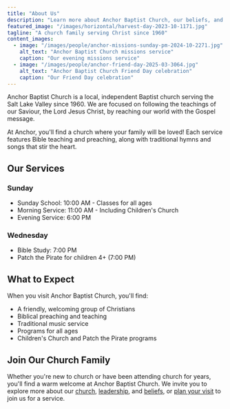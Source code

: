 ```yaml
---
title: "About Us"
description: "Learn more about Anchor Baptist Church, our beliefs, and our leadership"
featured_image: "/images/horizontal/harvest-day-2023-10-1171.jpg"
tagline: "A church family serving Christ since 1960"
content_images:
  - image: "/images/people/anchor-missions-sunday-pm-2024-10-2271.jpg"
    alt_text: "Anchor Baptist Church missions service"
    caption: "Our evening missions service"
  - image: "/images/people/anchor-friend-day-2025-03-3064.jpg"
    alt_text: "Anchor Baptist Church Friend Day celebration"
    caption: "Our Friend Day celebration"
---
```


Anchor Baptist Church is a local, independent Baptist church serving the Salt Lake Valley since 1960. We are focused on following the teachings of our Saviour, the Lord Jesus Christ, by reaching our world with the Gospel message.

At Anchor, you'll find a church where your family will be loved! Each service features Bible teaching and preaching, along with traditional hymns and songs that stir the heart.

## Our Services

### Sunday
- Sunday School: 10:00 AM - Classes for all ages
- Morning Service: 11:00 AM - Including Children's Church
- Evening Service: 6:00 PM

### Wednesday
- Bible Study: 7:00 PM
- Patch the Pirate for children 4+ (7:00 PM)

## What to Expect

When you visit Anchor Baptist Church, you'll find:

- A friendly, welcoming group of Christians
- Biblical preaching and teaching
- Traditional music service
- Programs for all ages
- Children's Church and Patch the Pirate programs

## Join Our Church Family

Whether you're new to church or have been attending church for years, you'll find a warm welcome at Anchor Baptist Church. We invite you to explore more about our [church](/about/church), [leadership](/about/leadership), and [beliefs](/about/beliefs), or [plan your visit](/plan-your-visit) to join us for a service.


